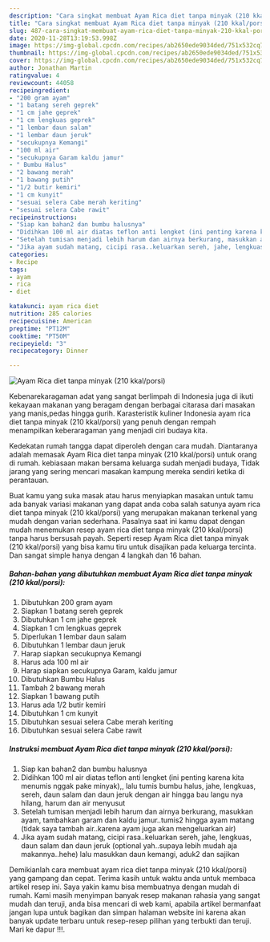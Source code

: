 ```yaml
---
description: "Cara singkat membuat Ayam Rica diet tanpa minyak (210 kkal/porsi) terupdate"
title: "Cara singkat membuat Ayam Rica diet tanpa minyak (210 kkal/porsi) terupdate"
slug: 487-cara-singkat-membuat-ayam-rica-diet-tanpa-minyak-210-kkal-porsi-terupdate
date: 2020-11-28T13:19:53.998Z
image: https://img-global.cpcdn.com/recipes/ab2650ede9034ded/751x532cq70/ayam-rica-diet-tanpa-minyak-210-kkalporsi-foto-resep-utama.jpg
thumbnail: https://img-global.cpcdn.com/recipes/ab2650ede9034ded/751x532cq70/ayam-rica-diet-tanpa-minyak-210-kkalporsi-foto-resep-utama.jpg
cover: https://img-global.cpcdn.com/recipes/ab2650ede9034ded/751x532cq70/ayam-rica-diet-tanpa-minyak-210-kkalporsi-foto-resep-utama.jpg
author: Jonathan Martin
ratingvalue: 4
reviewcount: 44058
recipeingredient:
- "200 gram ayam"
- "1 batang sereh geprek"
- "1 cm jahe geprek"
- "1 cm lengkuas geprek"
- "1 lembar daun salam"
- "1 lembar daun jeruk"
- "secukupnya Kemangi"
- "100 ml air"
- "secukupnya Garam kaldu jamur"
- " Bumbu Halus"
- "2 bawang merah"
- "1 bawang putih"
- "1/2 butir kemiri"
- "1 cm kunyit"
- "sesuai selera Cabe merah keriting"
- "sesuai selera Cabe rawit"
recipeinstructions:
- "Siap kan bahan2 dan bumbu halusnya"
- "Didihkan 100 ml air diatas teflon anti lengket (ini penting karena kita menumis nggak pake minyak),, lalu tumis bumbu halus, jahe, lengkuas, sereh, daun salam dan daun jeruk dengan air hingga bau langu nya hilang, harum dan air menyusut"
- "Setelah tumisan menjadi lebih harum dan airnya berkurang, masukkan ayam, tambahkan garam dan kaldu jamur..tumis2 hingga ayam matang (tidak saya tambah air..karena ayam juga akan mengeluarkan air)"
- "Jika ayam sudah matang, cicipi rasa..keluarkan sereh, jahe, lengkuas, daun salam dan daun jeruk (optional yah..supaya lebih mudah aja makannya..hehe) lalu masukkan daun kemangi, aduk2 dan sajikan"
categories:
- Recipe
tags:
- ayam
- rica
- diet

katakunci: ayam rica diet 
nutrition: 285 calories
recipecuisine: American
preptime: "PT12M"
cooktime: "PT50M"
recipeyield: "3"
recipecategory: Dinner

---
```



![Ayam Rica diet tanpa minyak (210 kkal/porsi)](https://img-global.cpcdn.com/recipes/ab2650ede9034ded/751x532cq70/ayam-rica-diet-tanpa-minyak-210-kkalporsi-foto-resep-utama.jpg)

Kebenarekaragaman adat yang sangat berlimpah di Indonesia juga di ikuti kekayaan makanan yang beragam dengan berbagai citarasa dari masakan yang manis,pedas hingga gurih. Karasteristik kuliner Indonesia ayam rica diet tanpa minyak (210 kkal/porsi) yang penuh dengan rempah menampilkan keberaragaman yang menjadi ciri budaya kita.




Kedekatan rumah tangga dapat diperoleh dengan cara mudah. Diantaranya adalah memasak Ayam Rica diet tanpa minyak (210 kkal/porsi) untuk orang di rumah. kebiasaan makan bersama keluarga sudah menjadi budaya, Tidak jarang yang sering mencari masakan kampung mereka sendiri ketika di perantauan.

Buat kamu yang suka masak atau harus menyiapkan masakan untuk tamu ada banyak variasi makanan yang dapat anda coba salah satunya ayam rica diet tanpa minyak (210 kkal/porsi) yang merupakan makanan terkenal yang mudah dengan varian sederhana. Pasalnya saat ini kamu dapat dengan mudah menemukan resep ayam rica diet tanpa minyak (210 kkal/porsi) tanpa harus bersusah payah.
Seperti resep Ayam Rica diet tanpa minyak (210 kkal/porsi) yang bisa kamu tiru untuk disajikan pada keluarga tercinta. Dan sangat simple hanya dengan 4 langkah dan 16 bahan.


<!--inarticleads1-->

##### Bahan-bahan yang dibutuhkan membuat Ayam Rica diet tanpa minyak (210 kkal/porsi):

1. Dibutuhkan 200 gram ayam
1. Siapkan 1 batang sereh geprek
1. Dibutuhkan 1 cm jahe geprek
1. Siapkan 1 cm lengkuas geprek
1. Diperlukan 1 lembar daun salam
1. Dibutuhkan 1 lembar daun jeruk
1. Harap siapkan secukupnya Kemangi
1. Harus ada 100 ml air
1. Harap siapkan secukupnya Garam, kaldu jamur
1. Dibutuhkan  Bumbu Halus
1. Tambah 2 bawang merah
1. Siapkan 1 bawang putih
1. Harus ada 1/2 butir kemiri
1. Dibutuhkan 1 cm kunyit
1. Dibutuhkan sesuai selera Cabe merah keriting
1. Dibutuhkan sesuai selera Cabe rawit




<!--inarticleads2-->

##### Instruksi membuat  Ayam Rica diet tanpa minyak (210 kkal/porsi):

1. Siap kan bahan2 dan bumbu halusnya
1. Didihkan 100 ml air diatas teflon anti lengket (ini penting karena kita menumis nggak pake minyak),, lalu tumis bumbu halus, jahe, lengkuas, sereh, daun salam dan daun jeruk dengan air hingga bau langu nya hilang, harum dan air menyusut
1. Setelah tumisan menjadi lebih harum dan airnya berkurang, masukkan ayam, tambahkan garam dan kaldu jamur..tumis2 hingga ayam matang (tidak saya tambah air..karena ayam juga akan mengeluarkan air)
1. Jika ayam sudah matang, cicipi rasa..keluarkan sereh, jahe, lengkuas, daun salam dan daun jeruk (optional yah..supaya lebih mudah aja makannya..hehe) lalu masukkan daun kemangi, aduk2 dan sajikan




Demikianlah cara membuat ayam rica diet tanpa minyak (210 kkal/porsi) yang gampang dan cepat. Terima kasih untuk waktu anda untuk membaca artikel resep ini. Saya yakin kamu bisa membuatnya dengan mudah di rumah. Kami masih menyimpan banyak resep makanan rahasia yang sangat mudah dan teruji, anda bisa mencari di web kami, apabila artikel bermanfaat jangan lupa untuk bagikan dan simpan halaman website ini karena akan banyak update terbaru untuk resep-resep pilihan yang terbukti dan teruji. Mari ke dapur !!!. 
